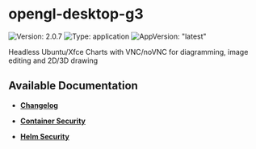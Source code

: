 # opengl-desktop-g3

![Version: 2.0.7](https://img.shields.io/badge/Version-2.0.7-informational?style=flat-square) ![Type: application](https://img.shields.io/badge/Type-application-informational?style=flat-square) ![AppVersion: "latest"](https://img.shields.io/badge/AppVersion-"latest"-informational?style=flat-square)

Headless Ubuntu/Xfce Charts with VNC/noVNC for diagramming, image editing and 2D/3D drawing

## Available Documentation

- [**Changelog**](CHANGELOG)

- [**Container Security**](container-security)

- [**Helm Security**](helm-security)

